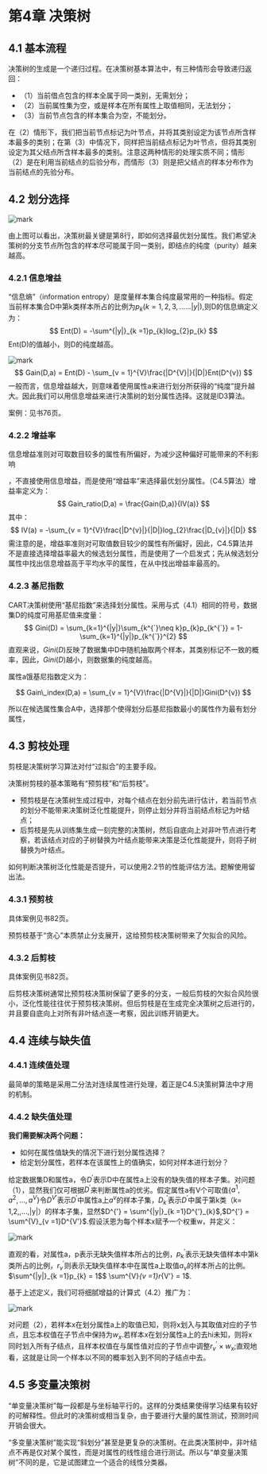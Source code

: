 # 第4章 决策树

## 4.1 基本流程

决策树的生成是一个递归过程。在决策树基本算法中，有三种情形会导致递归返回：

- （1）当前借点包含的样本全属于同一类别，无需划分；
- （2）当前属性集为空，或是样本在所有属性上取值相同，无法划分；
- （3）当前节点包含的样本集合为空，不能划分。

在（2）情形下，我们把当前节点标记为叶节点，并将其类别设定为该节点所含样本最多的类别；在第（3）中情况下，同样把当前结点标记为叶节点，但将其类别设定为其父结点所含样本最多的类别。注意这两种情形的处理实质不同；情形（2）是在利用当前结点的后验分布，而情形（3）则是把父结点的样本分布作为当前结点的先验分布。

## 4.2 划分选择

![mark](http://p6yio0wew.bkt.clouddn.com/blog/180508/KGdE9ff2B3.png)

由上图可以看出，决策树最关键是第8行，即如何选择最优划分属性。我们希望决策树的分支节点所包含的样本尽可能属于同一类别，即结点的纯度（purity）越来越高。

### 4.2.1 信息增益

“信息熵”（information entropy）是度量样本集合纯度最常用的一种指标。假定当前样本集合D中第k类样本所占的比例为$p_{k}(k = 1,2,3,......|y|)$,则D的信息熵定义为：
$$
Ent(D) = -\sum^{|y|}_{k =1}p_{k}log_{2}p_{k}
$$
Ent(D)的值越小，则D的纯度越高。

![mark](http://p6yio0wew.bkt.clouddn.com/blog/180508/LdJjDc60JH.png)
$$
Gain(D,a) = Ent(D) - \sum_{v = 1}^{V}\frac{|D^{V}|}{|D|}Ent(D^{v})
$$
一般而言，信息增益越大，则意味着使用属性a来进行划分所获得的“纯度”提升越大。因此我们可以用信息增益来进行决策树的划分属性选择。这就是ID3算法。

案例：见书76页。

### 4.2.2 增益率

信息增益准则对可取数目较多的属性有所偏好，为减少这种偏好可能带来的不利影响

，不直接使用信息增益，而是使用“增益率”来选择最优划分属性。（C4.5算法）增益率定义为：
$$
Gain_ratio(D,a) = \frac{Gain(D,a)}{IV(a)}
$$
其中：
$$
IV(a) = -\sum_{v = 1}^{V}\frac{|D^{v}|}{|D|}log_{2}\frac{|D_{v}|}{|D|}
$$
需注意的是，增益率准则对可取值数目较少的属性有所偏好，因此，C4.5算法并不是直接选择增益率最大的候选划分属性，而是使用了一个启发式；先从候选划分属性中找出信息增益高于平均水平的属性，在从中找出增益率最高的。

### 4.2.3 基尼指数

CART决策树使用“基尼指数”来选择划分属性。采用与式（4.1）相同的符号，数据集D的纯度可用基尼值来度量：
$$
Gini(D) = \sum_{k=1}^{|y|}\sum_{k^{`}\neq k}p_{k}p_{k^{`}} = 1-\sum_{k=1}^{|y|}p_{k^{`}}^{2}
$$
直观来说，$Gini(D)$反映了数据集中D中随机抽取两个样本，其类别标记不一致的概率，因此，$Gini(D)$越小，则数据集的纯度越高。

属性a饿基尼指数定义为：

$$
Gain\_index(D,a) = \sum_{v = 1}^{V}\frac{|D^{V}|}{|D|}Gini(D^{v})
$$

所以在候选属性集合A中，选择那个使得划分后基尼指数最小的属性作为最有划分属性，

## 4.3 剪枝处理

剪枝是决策树学习算法对付“过拟合”的主要手段。

决策树剪枝的基本策略有“预剪枝”和“后剪枝”。

- 预剪枝是在决策树生成过程中，对每个结点在划分前先进行估计，若当前节点的划分不能带来决策树泛化性能提升，则停止划分并将当前结点标记为叶结点；
- 后剪枝是先从训练集生成一刻完整的决策树，然后自底向上对非叶节点进行考察，若该结点对应的子树替换为叶结点能带来决策是泛化性能提升，则将子树替换为叶结点。

如何判断决策树泛化性能是否提升，可以使用2.2节的性能评估方法。题解使用留出法。

### 4.3.1 预剪枝

具体案例见书82页。

预剪枝基于“贪心”本质禁止分支展开，这给预剪枝决策树带来了欠拟合的风险。

### 4.3.2 后剪枝  

具体案例见书82页。

后剪枝决策树通常比预剪枝决策树保留了更多的分支，一般后剪枝的欠拟合风险很小，泛化性能往往优于预剪枝决策树。但后剪枝是在生成完全决策树之后进行的，并且要自底向上对所有非叶结点逐一考察，因此训练开销更大。

## 4.4 连续与缺失值

### 4.4.1 连续值处理

最简单的策略是采用二分法对连续属性进行处理，着正是C4.5决策树算法中才用的机制。

### 4.4.2 缺失值处理

**我们需要解决两个问题：**

- 如何在属性值缺失的情况下进行划分属性选择？
- 给定划分属性，若样本在该属性上的值确实，如何对样本进行划分？

给定数据集D和属性a，令$D^{'}$表示D中在属性a上没有的缺失值的样本子集。对问题（1），显然我们仅可根据$D^{'}$来判断属性a的优劣。假定属性a有V个可取值{$a^{1},a^{2},...,a^{V}$}令$D^{V'}$表示$D^{'}$中属性a上$a^{v}$的样本子集，$D^{'}_{k}$表示$D^{'}$中属于第k类（k= 1,2,,...,|y|）的样本子集，显然$D^{'} = \sum^{|y|}_{k =1}D^{'}_{k}$,$D^{'} = \sum^{V}_{v =1}D^{V'}$.假设沃恩为每个样本x赋予一个权重w，并定义：

![mark](http://p6yio0wew.bkt.clouddn.com/blog/180509/m2blaK4Bk0.png)

直观的看，对属性a，p表示无缺失值样本所占的比例，$p^{'}_{k}$表示无缺失值样本中第k类所占的比例，$r^{'}_{v}$则表示无缺失值样本中在属性a上取值$a_{v}$的样本所占的比例。$\sum^{|y|}_{k =1}p_{k} = 1$$ \sum^{V}_{v =1}r_{V'} = 1$.

基于上述定义，我们可将细腻增益的计算式（4.2）推广为：

![mark](http://p6yio0wew.bkt.clouddn.com/blog/180509/kGKG4aFJmB.png)

对问题（2），若样本x在划分属性a上的取值已知，则将x划入与其取值对应的子节点，且忘本权值在子节点中保持为$w_{x}$.若样本x在划分属性a上的去hi未知，则将x同时划入所有子结点，且样本权值在与属性值对应的子节点中调整$r^{'}_{v}\times w_{x}$;直观地看，这就是让同一个样本以不同的概率划入到不同的子结点中去。

##  4.5 多变量决策树

“单变量决策树”每一段都是与坐标轴平行的。这样的分类结果使得学习结果有较好的可解释性。但此时的决策树或相当复杂，由于要进行大量的属性测试，预测时间开销会很大。

“多变量决策树”能实现“斜划分”甚至是更复杂的决策树。在此类决策树中，非叶结点不再是仅对某个属性，而是对属性的线性组合进行测试。所以与“单变量决策树”不同的是，它是试图建立一个适合的线性分类器。















